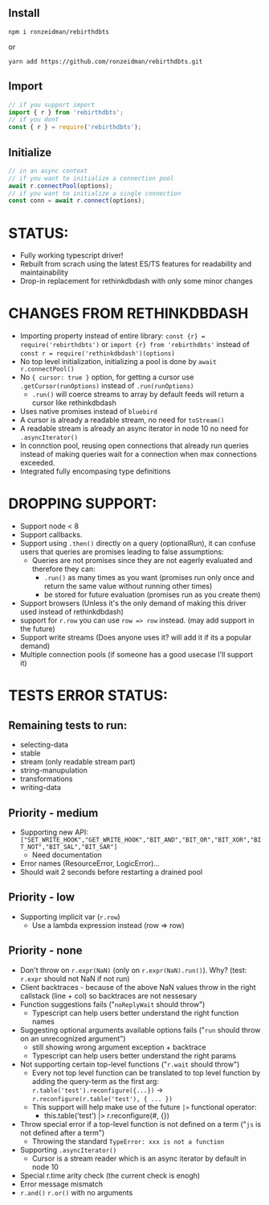 ## Install

`npm i ronzeidman/rebirthdbts`

or

`yarn add https://github.com/ronzeidman/rebirthdbts.git`

## Import

```ts
// if you support import
import { r } from 'rebirthdbts';
// if you dont
const { r } = require('rebirthdbts');
```

## Initialize

```ts
// in an async context
// if you want to initialize a connection pool
await r.connectPool(options);
// if you want to initialize a single connection
const conn = await r.connect(options);
```

# STATUS:

* Fully working typescript driver!
* Rebuilt from scrach using the latest ES/TS features for readability and maintainability
* Drop-in replacement for rethinkdbdash with only some minor changes

# CHANGES FROM RETHINKDBDASH

* Importing property instead of entire library: `const {r} = require('rebirthdbts')` or `import {r} from 'rebirthdbts'` instead of `const r = require('rethinkdbdash')(options)`
* No top level initialization, initializing a pool is done by `await r.connectPool()`
* No `{ cursor: true }` option, for getting a cursor use `.getCursor(runOptions)` instead of `.run(runOptions)`
  * `.run()` will coerce streams to array by default feeds will return a cursor like rethinkdbdash
* Uses native promises instead of `bluebird`
* A cursor is already a readable stream, no need for `toStream()`
* A readable stream is already an async iterator in node 10 no need for `.asyncIterator()`
* In connction pool, reusing open connections that already run queries instead of making queries wait for a connection when max connections exceeded.
* Integrated fully encompasing type definitions

# DROPPING SUPPORT:

* Support node < 8
* Support callbacks.
* Support using `.then()` directly on a query (optionalRun), it can confuse users that queries are promises leading to false assumptions:
  * Queries are not promises since they are not eagerly evaluated and therefore they can:
    * `.run()` as many times as you want (promises run only once and return the same value without running other times)
    * be stored for future evaluation (promises run as you create them)
* Support browsers (Unless it's the only demand of making this driver used instead of rethinkdbdash)
* support for `r.row` you can use `row => row` instead. (may add support in the future)
* Support write streams (Does anyone uses it? will add it if its a popular demand)
* Multiple connection pools (if someone has a good usecase I'll support it)

# TESTS ERROR STATUS:

## Remaining tests to run:

* selecting-data
* stable
* stream (only readable stream part)
* string-manupulation
* transformations
* writing-data

## Priority - medium

* Supporting new API: `["SET_WRITE_HOOK","GET_WRITE_HOOK","BIT_AND","BIT_OR","BIT_XOR","BIT_NOT","BIT_SAL","BIT_SAR"]`
  * Need documentation
* Error names (ResourceError, LogicError)...
* Should wait 2 seconds before restarting a drained pool

## Priority - low

* Supporting implicit var (`r.row`)
  * Use a lambda expression instead (row => row)

## Priority - none

* Don't throw on `r.expr(NaN)` (only on `r.expr(NaN).run()`). Why? (test: `r.expr` should not NaN if not run)
* Client backtraces - because of the above NaN values throw in the right callstack (line + col) so backtraces are not nessesary
* Function suggestions fails ("`noReplyWait` should throw")
  * Typescript can help users better understand the right function names
* Suggesting optional arguments available options fails ("`run` should throw on an unrecognized argument")
  * still showing wrong argument exception + backtrace
  * Typescript can help users better understand the right params
* Not supporting certain top-level functions ("`r.wait` should throw")
  * Every not top level function can be translated to top level function by adding the query-term as the first arg: `r.table('test').reconfigure({...})` -> `r.reconfigure(r.table('test'), { ... })`
  * This support will help make use of the future `|>` functional operator:
    * this.table('test') |> r.reconfigure(#, {})
* Throw special error if a top-level function is not defined on a term ("`js` is not defined after a term")
  * Throwing the standard `TypeError: xxx is not a function`
* Supporting `.asyncIterator()`
  * Cursor is a stream reader which is an async iterator by default in node 10
* Special r.time arity check (the current check is enogh)
* Error message mismatch
* `r.and()` `r.or()` with no arguments
